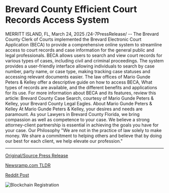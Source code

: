 # Brevard County Efficient Court Records Access System

MERRITT ISLAND, FL, March 24, 2025 /24-7PressRelease/ -- The Brevard County Clerk of Courts implemented the Brevard Electronic Court Application (BECA) to provide a comprehensive online system to streamline access to court records and case information for the general public and legal professionals.  BECA allows users to search and view court records for various types of cases, including civil and criminal proceedings. The system provides a user-friendly interface allowing individuals to search by case number, party name, or case type, making tracking case statuses and accessing relevant documents easier.  The law offices of Mario Gunde Peters & Kelley offer a descriptive guide on how to access BECA, What types of records are available, and the different benefits and applications for its use.  For more information about BECA and its features, review this article: Brevard County Case Search, courtesy of Mario Gunde Peters & Kelley, your Brevard County Legal Eagles.  About Mario Gunde Peters & Kelley  At Mario Gunde Peters & Kelley, your desires and needs are paramount. As your Lawyers in Brevard County Florida, we bring compassion as well as competence to your case. We believe a strong attorney-client partnership is essential in achieving the goals you have for your case.  Our Philosophy "We are not in the practice of law solely to make money. We share a commitment to helping others and believe that by doing our best for each client, we help elevate our profession." 

---

[Original/Source Press Release](https://www.24-7pressrelease.com/press-release/520902/brevard-county-efficient-court-records-access-system)
                    

[Newsramp.com TLDR](https://newsramp.com/curated-news/brevard-county-clerk-launches-online-court-record-system-beca/c9e936d354e7f183d5b74f33460cba15) 

 



[Reddit Post](https://www.reddit.com/r/technology_press/comments/1jil1o8/brevard_county_clerk_launches_online_court_record/) 



![Blockchain Registration](https://cdn.newsramp.app/24-7PressRelease/qrcode/253/24/archOjqA.webp)
